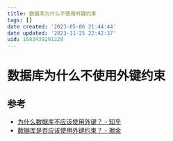 ```yaml
---
title: 数据库为什么不使用外键约束
tags: []
date created: '2023-05-06 21:44:44'
date updated: '2023-11-25 22:42:37'
uid: 1683439291228
---
```


# 数据库为什么不使用外键约束

## 参考

- [为什么数据库不应该使用外键？ - 知乎](https://zhuanlan.zhihu.com/p/252840511)
- [数据库是否应该使用外键约束？ - 掘金](https://juejin.cn/post/7177534316396691512)

